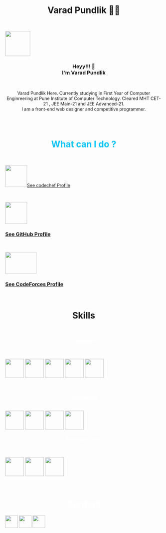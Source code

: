 <h1 class="title" align="center"><b>Varad Pundlik </b>👨‍💻</h1>
<br>

<img src="https://varadvpundlik.files.wordpress.com/2020/04/img_20210815_153630093_burst000_cover_top-01.jpg"
    id="photo" align="center" height=80px>
<h3 class="content" align="center">Heyy!!! 👋<br>I'm Varad Pundlik</h3><br>
<p class="content" align="center"> Varad Pundlik Here. Currently studying in First Year of Computer Enginreering
    at Pune
    Institute of Computer
    Technology.
    Cleared MHT CET-21 , JEE Main-21 and JEE Advanced-21.
    <br>
    I am a front-end web designer and competitive programmer.
</p>
    
<br>
<br>
<h1 align="center" style="color: rgb(0, 196, 251);" id="ow_title"><b>What can I do ?</b></h1>
<br>

<a href="https://www.codechef.com/users/varad_pundlik"><img
src="https://cdn.codechef.com/sites/all/themes/abessive/cc-logo.svg" height="70px">See codechef Profile</a>

 
<br>

<a href="https://github.com/varadpundlik"><img src="https://cdn-icons-png.flaticon.com/512/25/25231.png"
height="70px"></a>
<a href="https://github.com/varadpundlik">
<h3>See GitHub Profile</h3>
</a>

<br>

<a href="https://codeforces.com/profile/varadPundlik"><img
src="https://cdn.iconscout.com/icon/free/png-256/code-forces-3629285-3031869.png" height="70px"
width="100px"></a>
<a href="https://codeforces.com/profile/varadPundlik">
<h3>See CodeForces Profile</h3>
</a>
 
<br>
<h1 align="center" color="white" class="sk_title"><b>Skills</b></h1><br>

<h4 align="center" style="color: white;">Languages</h4>
<br>
   
<img src="https://upload.wikimedia.org/wikipedia/commons/thumb/1/18/ISO_C%2B%2B_Logo.svg/1822px-ISO_C%2B%2B_Logo.svg.png"
height="60px" class="imag">
<img src="https://upload.wikimedia.org/wikipedia/commons/thumb/c/c3/Python-logo-notext.svg/1024px-Python-logo-notext.svg.png"
    height="60px" class="imag">
<img src="https://upload.wikimedia.org/wikipedia/commons/thumb/6/61/HTML5_logo_and_wordmark.svg/512px-HTML5_logo_and_wordmark.svg.png"
    height="60px" class="imag">
<img src="https://upload.wikimedia.org/wikipedia/commons/thumb/d/d5/CSS3_logo_and_wordmark.svg/1452px-CSS3_logo_and_wordmark.svg.png"
    height="60px" class="imag">
<img src="https://iconape.com/wp-content/files/ez/353342/svg/javascript-seeklogo.com.svg" height="60px" class="imag">

<br>
<h4 align="center" style="color: white;">Frameworks</h4>
<br>
    
<img src="https://iconape.com/wp-content/files/yb/61798/svg/flutter-logo.svg" height="60px" class="imag">
<img src="https://upload.wikimedia.org/wikipedia/commons/thumb/b/b2/Bootstrap_logo.svg/512px-Bootstrap_logo.svg.png"
    height="60px" class="imag">
<img src="https://cdn-icons-png.flaticon.com/512/919/919825.png"
    height="60px" class="imag">
<img src="https://w7.pngwing.com/pngs/925/447/png-transparent-express-js-node-js-javascript-mongodb-node-js-text-trademark-logo.png"
    height="60px" class="imag">
    <br>
    <h4 align="center" style="color: white;">Developer Tools</h4>
    <br>
    
<img src="https://e7.pngegg.com/pngimages/713/558/png-clipart-computer-icons-pro-git-github-logo-text-logo-thumbnail.png"
    height="60px" class="imag">
<img src="https://encrypted-tbn0.gstatic.com/images?q=tbn:ANd9GcRtOPuZyzxmuy3mJO1Vzwf2Z-nYxDJVWkFMvg&usqp=CAU"
    height="60px" class="imag">
<img src="https://upload.wikimedia.org/wikipedia/commons/f/f9/Windows_Terminal_Logo.png?20190622111111"
    height="60px" class="imag">

<br>
       
<h1 align="center" style="color: white;" class="sk_title">Contact</h1>
    
<a href="https://www.linkedin.com/in/varad-pundlik-3a6178205"><img
src=" https://cdn-icons-png.flaticon.com/512/174/174857.png " height="40px"></a>
<a href=" mailto:varadpundlik@gmail.com"><img
src=" https://mailmeteor.com/logos/assets/PNG/Gmail_Logo_512px.png" height="40px"></a>
<a href="https://www.instagram.com/varadpundlik31/"><img
src="https://www.freepnglogos.com/uploads/logo-ig-png/logo-ig-stunning-instagram-logo-vector-download-for-new-7.png"
height="40px"></a>
    
